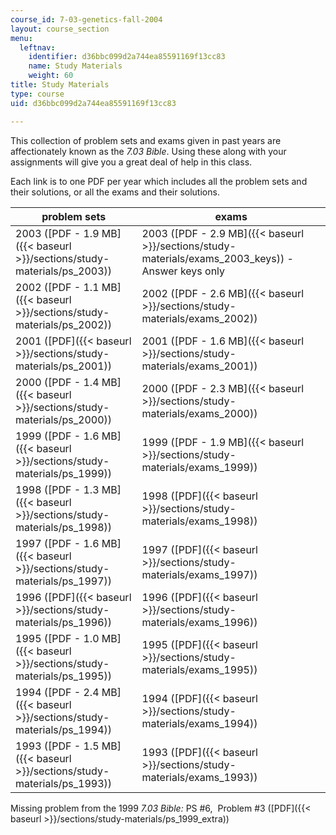 ```yaml
---
course_id: 7-03-genetics-fall-2004
layout: course_section
menu:
  leftnav:
    identifier: d36bbc099d2a744ea85591169f13cc83
    name: Study Materials
    weight: 60
title: Study Materials
type: course
uid: d36bbc099d2a744ea85591169f13cc83

---
```


This collection of problem sets and exams given in past years are affectionately known as the _7.03 Bible_. Using these along with your assignments will give you a great deal of help in this class.

Each link is to one PDF per year which includes all the problem sets and their solutions, or all the exams and their solutions.

| problem sets | exams |
| --- | --- |
| 2003 ([PDF - 1.9 MB]({{< baseurl >}}/sections/study-materials/ps_2003)) | 2003 ([PDF - 2.9 MB]({{< baseurl >}}/sections/study-materials/exams_2003_keys)) - Answer keys only |
| 2002 ([PDF - 1.1 MB]({{< baseurl >}}/sections/study-materials/ps_2002)) | 2002 ([PDF - 2.6 MB]({{< baseurl >}}/sections/study-materials/exams_2002)) |
| 2001 ([PDF]({{< baseurl >}}/sections/study-materials/ps_2001)) | 2001 ([PDF - 1.6 MB]({{< baseurl >}}/sections/study-materials/exams_2001)) |
| 2000 ([PDF - 1.4 MB]({{< baseurl >}}/sections/study-materials/ps_2000)) | 2000 ([PDF - 2.3 MB]({{< baseurl >}}/sections/study-materials/exams_2000)) |
| 1999 ([PDF - 1.6 MB]({{< baseurl >}}/sections/study-materials/ps_1999)) | 1999 ([PDF - 1.9 MB]({{< baseurl >}}/sections/study-materials/exams_1999)) |
| 1998 ([PDF - 1.3 MB]({{< baseurl >}}/sections/study-materials/ps_1998)) | 1998 ([PDF]({{< baseurl >}}/sections/study-materials/exams_1998)) |
| 1997 ([PDF - 1.6 MB]({{< baseurl >}}/sections/study-materials/ps_1997)) | 1997 ([PDF]({{< baseurl >}}/sections/study-materials/exams_1997)) |
| 1996 ([PDF]({{< baseurl >}}/sections/study-materials/ps_1996)) | 1996 ([PDF]({{< baseurl >}}/sections/study-materials/exams_1996)) |
| 1995 ([PDF - 1.0 MB]({{< baseurl >}}/sections/study-materials/ps_1995)) | 1995 ([PDF]({{< baseurl >}}/sections/study-materials/exams_1995)) |
| 1994 ([PDF - 2.4 MB]({{< baseurl >}}/sections/study-materials/ps_1994)) | 1994 ([PDF]({{< baseurl >}}/sections/study-materials/exams_1994)) |
| 1993 ([PDF - 1.5 MB]({{< baseurl >}}/sections/study-materials/ps_1993)) | 1993 ([PDF]({{< baseurl >}}/sections/study-materials/exams_1993)) 

Missing problem from the 1999 _7.03 Bible:_ PS #6,  Problem #3 ([PDF]({{< baseurl >}}/sections/study-materials/ps_1999_extra))